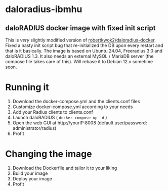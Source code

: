 # daloradius-ibmhu

daloRADIUS docker image with fixed init script
----

This is *very* slightly modified version of [robertkwok2/daloradius-docker](https://hub.docker.com/r/robertkwok2/daloradius-docker). Fixed a nasty init script bug that re-initialized the DB upon every restart and that is it basically. The image is based on Ubuntu 24.04, Freeradius 3.0 and daloRADIUS 1.3. It also needs an external MySQL / MariaDB server (the compose file takes care of this). Will rebase it to Debian 12.x sometime soon.

# Running it

1. Download the docker-compose.yml and the clients.conf files
2. Customize docker-compose.yml according to your needs
3. Add your Radius clients to clients.conf
4. Launch daloRADIUS ( `docker compose up -d` )
5. Open the web GUI at http://yourIP:8008 (default user/password: administrator/radius)
6. Profit

# Changing the image

1. Download the Dockerfile and tailor it to your liking
2. Build your image
3. Deploy your image
4. Profit
